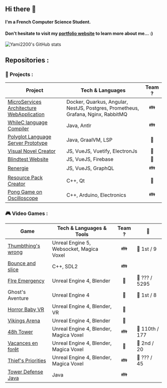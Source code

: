 ## Hi there 👋

#### I'm a French Computer Science Student.
#### Don't hesitate to visit my [portfolio website](https://www.romainbriend.com/) to learn more about me... :)

![Yami2200's GitHub stats](https://github-readme-stats.vercel.app/api?username=yami2200&show_icons=true&theme=transparent)
## Repositories :

### 🥼 Projects :
| Project                                                                                    | Tech & Languages                                                                 | Team ?                 |
|--------------------------------------------------------------------------------------------|----------------------------------------------------------------------------------|------------------------|
| [MicroServices Architecture WebApplication](https://github.com/pixselve-school/projet-al)  | Docker, Quarkus, Angular, NestJS, Postgres, Prometheus, Grafana, Nginx, RabbitMQ | <center> 👪  </center> |
| [WhileC language Compiler](https://github.com/CodyAdam/Whilec)                             | Java, Antlr                                                                      | <center> 👪  </center> |
| [Polyglot Language Server Prototype](https://github.com/yami2200/polyglot-language-server) | Java, GraalVM, LSP                                                               | <center> 🧑  </center> |
| [Visual Novel Creator](https://github.com/yami2200/visualnovelcreator)                     | JS, VueJS, Vuetify, ElectronJs                                                   | <center> 🧑  </center> |
| [Blindtest Website](https://github.com/yami2200/animeblindtest)                            | JS, VueJS, Firebase                                                              | <center> 🧑  </center> |
| [Renergie](https://github.com/Renergie-app)                                                | JS, VueJS, GraphQL                                                               | <center> 👪  </center> |
| [Resource Pack Creator](https://www.youtube.com/watch?v=tg6_uArWw_Y)                       | C++, Qt                                                                          | <center> 🧑  </center> |
| [Pong Game on Oscilloscope](https://github.com/yami2200/pong-arduino-oscilloscope)         | C++, Arduino, Electronics                                                        | <center> 👪 </center>  |

### 🎮 Video Games :
| Game                                                                      | Tech & Languages & Tools                 | Team ?                 | 🏅             |
|---------------------------------------------------------------------------|------------------------------------------|------------------------|----------------|
| [Thumbthing's wrong](https://github.com/yami2200/thumbthings-wrong)       | Unreal Engine 5, Websocket, Magica Voxel | <center> 👪  </center> | 🥇 1st / 9     |
| [Bounce and slice](https://github.com/Fgdou/ProjProg2022)                 | C++, SDL2                                | <center> 👪  </center> |                |
| [FIre Emergency](https://yami2200.itch.io/fire-emergency)                 | Unreal Engine 4, Blender                 | <center> 🧑  </center> | 🏅 ??? / 5295  |
| Ghost's Aventure                                                          | Unreal Engine 4                          | <center> 🧑  </center> | 🥇 1st / 8     |
| [Horror Baby VR](https://www.youtube.com/watch?v=PZwnq6_IW3g)             | Unreal Engine 4, Blender, VR             | <center> 🧑  </center> |                |
| [Vikings Arena](https://www.youtube.com/watch?v=jWPfQKVmT_U)              | Unreal Engine 4, Blender                 | <center> 🧑  </center> |                |
| [48h Tower](https://yami2200.itch.io/48h-tower)                           | Unreal Engine 4, Blender, Magica Voxel   | <center> 👪  </center> | 🏅 110th / 177 |
| [Vacances en forêt](https://yami2200.itch.io/vacances-en-foret)           | Unreal Engine 4, Blender, Magica Voxel   | <center> 🧑  </center> | 🥈 2nd / 20    |
| [Thief's Priorities](https://yami2200.itch.io/thiefs-priorities)          | Unreal Engine 4, Blender, Magica Voxel   | <center> 👪  </center> | 🏅 ??? / 45    |
| [Tower Defense Java](https://github.com/pixselve-school/towerdefensejava) | Java                                     | <center> 👪  </center> |                |                 
